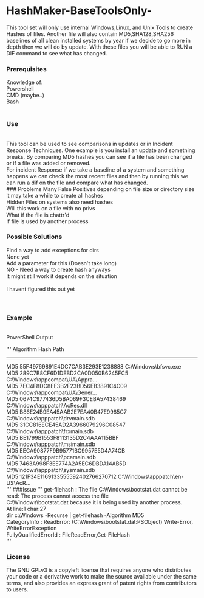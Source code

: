 # HashMaker-BaseToolsOnly-

This tool set will only use internal Windows,Linux, and Unix Tools to create Hashes of files.
Another file will also contain MD5,SHA128,SHA256 baselines of all clean installed systems by 
year if we decide to go more in depth then we will do by update. With these files you will 
be able to RUN a DIF command to see what has changed.

### Prerequisites

Knowledge of:<br />
Powershell <br />
CMD (maybe..) <br />
Bash <br />
<br />
### Use
<br />
This tool can be used to see comparisons in updates or in Incident Response Techniques.
One example is you install an update and something breaks. By comparing MD5 hashes you
can see if a file has been changed or if a file was added or removed. 
<br />
For incident Response if we take a baseline of a system and something happens we can check
the most recent files and then by running this we can run a dif on the file and compare 
what has changed.
<br />
### Problems
Many False Positives
depending on file size or directory size it may take a while to create all hashes<br />
Hidden Files on systems also need hashes<br />
Will this work on a file with no privs<br />
What if the file is chattr'd<br />
If file is used by another process<br />

### Possible Solutions
Find a way to add exceptions for dirs<br />
None yet<br />
Add a parameter for this (Doesn't take long)<br />
NO - Need a way to create hash anyways<br />
It might still work it depends on the situation<br /><br />
I havent figured this out yet<br /><br />
<br />
### Example
<br />
PowerShell Output<br />

'''
Algorithm       Hash                                                                   Path <br />
---------       ----                                                                   ----
MD5             55F49769891E4DC7CAB3E293E1238888                                       C:\Windows\bfsvc.exe<br />
MD5             289C7B8CF6D1DEBD2CA0D050B6245FC5                                       C:\Windows\appcompat\UA\Appra...<br />
MD5             7EC4F8DC8EE3B2F23BD56EB3891C4C09                                       C:\Windows\appcompat\UA\Gener...<br />
MD5             0674C977436D5BA069F3CEBA57438469                                       C:\Windows\apppatch\AcRes.dll<br />
MD5             B86E24B9EA45AAB2E7EA40B47E9985C7                                       C:\Windows\apppatch\drvmain.sdb<br />
MD5             31CC816ECE45AD2A3966079296C08547                                       C:\Windows\apppatch\frxmain.sdb<br />
MD5             BE1799B1553F8113135D2C4AAA115BBF                                       C:\Windows\apppatch\msimain.sdb<br />
MD5             EECA90877F9B95771BC9957E5D4A74CB                                       C:\Windows\apppatch\pcamain.sdb<br />
MD5             7463A998F3EE774A2A5EC6DBDA14AB5D                                       C:\Windows\apppatch\sysmain.sdb<br />
MD5             121F34E1169133555592402766270712                                       C:\Windows\apppatch\en-US\AcR...<br />
'''
###Issue
'''
get-filehash : The file C:\Windows\bootstat.dat cannot be read: The process cannot access the file<br />
C:\Windows\bootstat.dat because it is being used by another process.<br />
At line:1 char:27<br />
dir c:\Windows -Recurse | get-filehash -Algorithm MD5<br />
  CategoryInfo          : ReadError: (C:\Windows\bootstat.dat:PSObject) Write-Error, WriteErrorException<br />
  FullyQualifiedErrorId : FileReadError,Get-FileHash<br />
'''

### License
The GNU GPLv3 is a copyleft license that requires anyone who distributes your code
or a derivative work to make the source available under the same terms, and also 
provides an express grant of patent rights from contributors to users.
